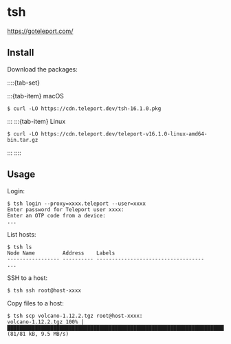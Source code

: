 # tsh

<https://goteleport.com/>

## Install

Download the packages:

::::{tab-set}

:::{tab-item} macOS

```console
$ curl -LO https://cdn.teleport.dev/tsh-16.1.0.pkg
```

:::
:::{tab-item} Linux

```console
$ curl -LO https://cdn.teleport.dev/teleport-v16.1.0-linux-amd64-bin.tar.gz
```

:::
::::

## Usage

Login:

```console
$ tsh login --proxy=xxxx.teleport --user=xxxx
Enter password for Teleport user xxxx:
Enter an OTP code from a device:
...
```

List hosts:

```console
$ tsh ls
Node Name         Address    Labels                              
----------------- ---------- ----------------------------------- 
...
```

SSH to a host:

```console
$ tsh ssh root@host-xxxx
```

Copy files to a host:

```console
$ tsh scp volcano-1.12.2.tgz root@host-xxxx:
volcano-1.12.2.tgz 100% |████████████████████████████████████████████████████████████████████████████████████████████| (81/81 kB, 9.5 MB/s)
```
